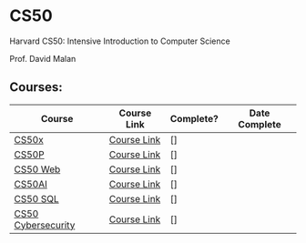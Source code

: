 # CS50
Harvard CS50: Intensive Introduction to Computer Science

Prof. David Malan

Courses:
----

| Course | Course Link | Complete? | Date Complete |
| --- | --- | --- | --- |
| [CS50x](./CS50/) | [Course Link](https://cs50.harvard.edu/x/) | [] | |
| [CS50P](./CS50P/) | [Course Link](https://cs50.harvard.edu/python/) | [] | |
| [CS50 Web](./CS50W/) | [Course Link](https://cs50.harvard.edu/web/) | [] | |
| [CS50AI](./CS50AI/) | [Course Link](https://cs50.harvard.edu/ai/) | [] | |
| [CS50 SQL](./CS50SQL/) | [Course Link](https://cs50.harvard.edu/sql/) | [] | |
| [CS50 Cybersecurity](./CS50Cyber/) | [Course Link](https://cs50.harvard.edu/cybersecurity/) | [] | |


    
